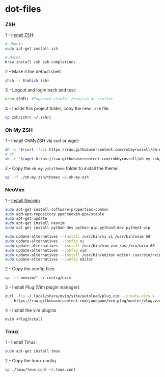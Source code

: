# dot-files

### ZSH
1 - [Install ZSH](https://github.com/robbyrussell/oh-my-zsh/wiki/Installing-ZSH):
```sh
# Ubuntu
sudo apt-get install zsh

# MacOS
brew install zsh zsh-completions
```

2 - Make it the default shell:
```sh
chsh -s $(which zsh)
```

3 - Logout and login back and test:
```sh
echo $SHELL #Expected result: /bin/zsh or similar.
```

4 - Inside this project folder, copy the new `.zsh` file:
```sh
cp zsh/zshrc ~/.zshrc
```
### Oh My ZSH
1 - Install OhMyZSH via curl or wget:
```sh
sh -c "$(curl -fsSL https://raw.githubusercontent.com/robbyrussell/oh-my-zsh/master/tools/install.sh)"
# or
sh -c "$(wget https://raw.githubusercontent.com/robbyrussell/oh-my-zsh/master/tools/install.sh -O -)"
```

2 - Copy the `oh-my-zsh/theme` folder to install the theme:
```sh
cp -rf ./oh-my-zsh/themes ~/.oh-my-zsh
```

### NeoVim
1 - [Install Neovim](https://github.com/neovim/neovim/wiki/Installing-Neovim)
```sh
sudo apt-get install software-properties-common
sudo add-apt-repository ppa:neovim-ppa/stable
sudo apt-get update
sudo apt-get install neovim
sudo apt-get install python-dev python-pip python3-dev python3-pip

sudo update-alternatives --install /usr/bin/vi vi /usr/bin/nvim 60
sudo update-alternatives --config vi
sudo update-alternatives --install /usr/bin/vim vim /usr/bin/nvim 60
sudo update-alternatives --config vim
sudo update-alternatives --install /usr/bin/editor editor /usr/bin/nvim 60
sudo update-alternatives --config editor
```

2 - Copy the config files:
```sh
cp -rf neovim/* ~/.config/nvim 
```

3 - Install Plug (Vim plugin manager):
```sh
curl -fLo ~/.local/share/nvim/site/autoload/plug.vim --create-dirs \
    https://raw.githubusercontent.com/junegunn/vim-plug/master/plug.vim
```

4 - Install the vim plugins
```
nvim +PlugInstall
```

### Tmux
1 - Install Tmux:
```sh
sudo apt-get install tmux
```

2 - Copy the tmux config
```sh
cp ./tmux/tmux.conf ~/.tmux.conf
```
